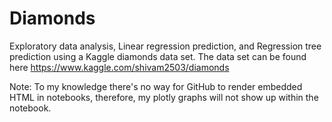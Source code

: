 # Diamonds
Exploratory data analysis, Linear regression prediction, and Regression tree prediction using a Kaggle diamonds data set. The data set can be found here https://www.kaggle.com/shivam2503/diamonds

Note: To my knowledge there's no way for GitHub to render embedded HTML in notebooks, therefore, my plotly graphs will not show up within the notebook. 
